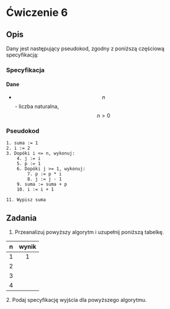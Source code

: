 # Ćwiczenie 6

## Opis

Dany jest następujący pseudokod, zgodny z poniższą częściową specyfikacją:

### Specyfikacja

#### Dane

* $$n$$ - liczba naturalna, $$n>0$$ 

### Pseudokod

```
1. suma := 1
2. i := 2
3. Dopóki i <= n, wykonuj:
    4. j := i
    5. p := 1
    6. Dopóki j >= 1, wykonuj:
        7. p := p * i
        8. j := j - 1
    9. suma := suma + p
    10. i := i + 1
    
11. Wypisz suma
```

## Zadania

1. Przeanalizuj powyższy algorytm i uzupełnij poniższą tabelkę.

|  n  | wynik |
| :-: | :---: |
|  1  |   1   |
|  2  |       |
|  3  |       |
|  4  |       |

2\. Podaj specyfikację wyjścia dla powyższego algorytmu.
